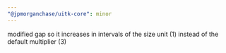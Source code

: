 ```yaml
---
"@jpmorganchase/uitk-core": minor
---
```


modified gap so it increases in intervals of the size unit (1) instead of the default multiplier (3)
